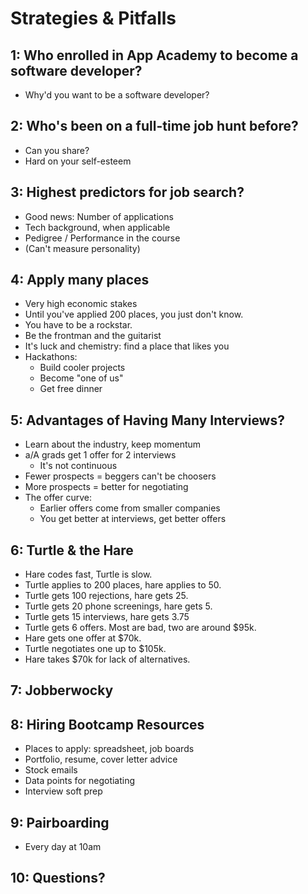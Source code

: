 # Strategies & Pitfalls

## 1: Who enrolled in App Academy to become a software developer?
* Why'd you want to be a software developer?

## 2: Who's been on a full-time job hunt before?
* Can you share?
* Hard on your self-esteem

## 3: Highest predictors for job search?
* Good news: Number of applications
* Tech background, when applicable
* Pedigree / Performance in the course
* (Can't measure personality)

## 4: Apply many places
* Very high economic stakes
* Until you've applied 200 places, you just don't know.
* You have to be a rockstar.
* Be the frontman and the guitarist
* It's luck and chemistry: find a place that likes you
* Hackathons:
  * Build cooler projects
  * Become "one of us"
  * Get free dinner

## 5: Advantages of Having Many Interviews?
* Learn about the industry, keep momentum
* a/A grads get 1 offer for 2 interviews
  * It's not continuous
* Fewer prospects = beggers can't be choosers
* More prospects = better for negotiating
* The offer curve:
  * Earlier offers come from smaller companies
  * You get better at interviews, get better offers

## 6: Turtle & the Hare
* Hare codes fast, Turtle is slow.
* Turtle applies to 200 places, hare applies to 50.
* Turtle gets 100 rejections, hare gets 25.
* Turtle gets 20 phone screenings, hare gets 5.
* Turtle gets 15 interviews, hare gets 3.75
* Turtle gets 6 offers. Most are bad, two are around $95k.
* Hare gets one offer at $70k.
* Turtle negotiates one up to $105k.
* Hare takes $70k for lack of alternatives.

## 7: Jobberwocky

## 8: Hiring Bootcamp Resources
* Places to apply: spreadsheet, job boards
* Portfolio, resume, cover letter advice
* Stock emails
* Data points for negotiating
* Interview soft prep

## 9: Pairboarding
* Every day at 10am

## 10: Questions?

